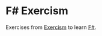 # F# Exercism

Exercises from [Exercism](https://exercism.io/my/tracks/fsharp) to learn [F#](https://fsharp.org/).